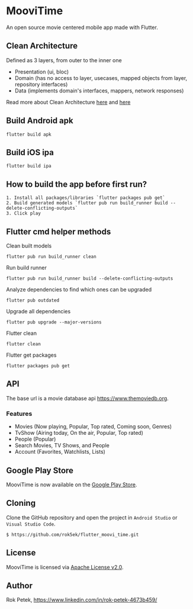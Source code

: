 # MooviTime

An open source movie centered mobile app made with Flutter.

## Clean Architecture

Defined as 3 layers, from outer to the inner one

- Presentation (ui, bloc)
- Domain (has no access to <data> layer, usecases, mapped objects from <data> layer, repository
  interfaces)
- Data (implements domain's interfaces, mappers, network responses)

Read more about Clean
Architecture [here](https://medium.com/ruangguru/an-introduction-to-flutter-clean-architecture-ae00154001b0)
and [here](https://devmuaz.medium.com/flutter-clean-architecture-series-part-1-d2d4c2e75c47)

## Build Android apk

```
flutter build apk
```

## Build iOS ipa

```
flutter build ipa
```

## How to build the app before first run?

    1. Install all packages/libraries `flutter packages pub get`
    2. Build generated models `flutter pub run build_runner build --delete-conflicting-outputs`
    3. Click play

## Flutter cmd helper methods

Clean built models
```
flutter pub run build_runner clean
```

Run build runner
```
flutter pub run build_runner build --delete-conflicting-outputs
```

Analyze dependencies to find which ones can be upgraded
```
flutter pub outdated
```

Upgrade all dependencies
```
flutter pub upgrade --major-versions
```

Flutter clean

```
flutter clean
```

Flutter get packages
```
flutter packages pub get
```

## API

The base url is a movie database api https://www.themoviedb.org.

### Features

- Movies (Now playing, Popular, Top rated, Coming soon, Genres)
- TvShow (Airing today, On the air, Popular, Top rated)
- People (Popular)
- Search Movies, TV Shows, and People
- Account (Favorites, Watchlists, Lists)

## Google Play Store

MooviTime is now available on the [Google Play Store](#TODO).

## Cloning

Clone the GitHub repository and open the project in `Android Studio` or `Visual Studio Code`.

```
$ https://github.com/rok5ek/flutter_moovi_time.git
```

## License

MooviTime is licensed via [Apache License v2.0](LICENSE).

## Author

Rok Petek, https://www.linkedin.com/in/rok-petek-4673b459/

